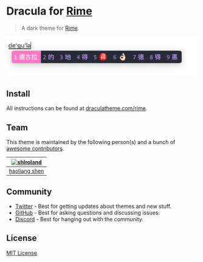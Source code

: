 # Dracula for [Rime](https://rime.im/)

> A dark theme for [Rime](https://rime.im/).

![Screenshot](./screenshot.png)

## Install

All instructions can be found at [draculatheme.com/rime](https://draculatheme.com/rime).

## Team

This theme is maintained by the following person(s) and a bunch of [awesome contributors](https://github.com/dracula/foobar/graphs/contributors).

| [![shlroland](https://github.com/shlroland.png?size=100)](https://github.com/shlroland) |
| ------------------------------------------------------------------------------------------------------------ |
| [haoliang shen](https://github.com/shlroland)                                                   |

## Community

- [Twitter](https://twitter.com/draculatheme) - Best for getting updates about themes and new stuff.
- [GitHub](https://github.com/dracula/dracula-theme/discussions) - Best for asking questions and discussing issues.
- [Discord](https://draculatheme.com/discord-invite) - Best for hanging out with the community.

## License

[MIT License](./LICENSE)
